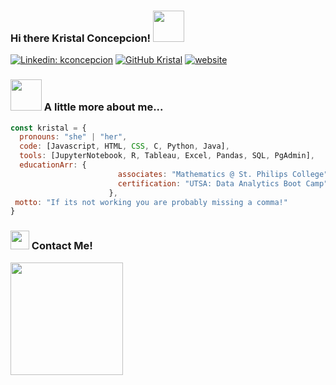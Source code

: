 ### Hi there Kristal Concepcion! <img src="https://media.giphy.com/media/mGcNjsfWAjY5AEZNw6/giphy.gif" width="50"></h2>

[![Linkedin: kconcepcion](https://img.shields.io/badge/-kconcepcion-pink?style=flat-square&logo=Linkedin&logoColor=white&link=https://www.linkedin.com/in/thaianebraga/)](https://www.linkedin.com/in/kristal-concepcion-83580a236/)
[![GitHub Kristal](https://img.shields.io/github/followers/kconcepcion?logoColor=ff69b4&style=social)](https://github.com/kconcepcion)
[![website](https://img.shields.io/badge/Website-46a2f1.svg?&style=flat-square&logo=Google-Chrome&labelColor=pink&link=https://i-dont-have-a-website-yet-but-comming-soon!.com/)](https://i-dont-have-a-website-yet-but-comming-soon!.com/)




### <img src="https://media.giphy.com/media/VgCDAzcKvsR6OM0uWg/giphy.gif" width="50"> A little more about me...  

```javascript
const kristal = {
  pronouns: "she" | "her",
  code: [Javascript, HTML, CSS, C, Python, Java],
  tools: [JupyterNotebook, R, Tableau, Excel, Pandas, SQL, PgAdmin],
  educationArr: {
                        associates: "Mathematics @ St. Philips College",
                        certification: "UTSA: Data Analytics Boot Camp"
                      },
 motto: "If its not working you are probably missing a comma!"
}
```

### <img src="https://media.giphy.com/media/WUlplcMpOCEmTGBtBW/giphy.gif" width="30"> Contact Me!

<img height="180em" src="https://github-readme-stats.vercel.app/api?username=kconcepcion&show_icons=true&hide_border=true&&count_private=true&include_all_commits=true" />





